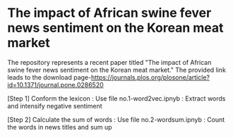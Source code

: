 # The impact of African swine fever news sentiment on the Korean meat market

The repository represents a recent paper titled "The impact of African swine fever news sentiment on the Korean meat market." The provided link leads to the download page-https://journals.plos.org/plosone/article?id=10.1371/journal.pone.0286520

[Step 1] Conform the lexicon
        : Use file no.1-word2vec.ipnyb
        : Extract words and intensify negative sentiment

[Step 2] Calculate the sum of words
        : Use file no.2-wordsum.ipnyb
        : Count the words in news titles and sum up

